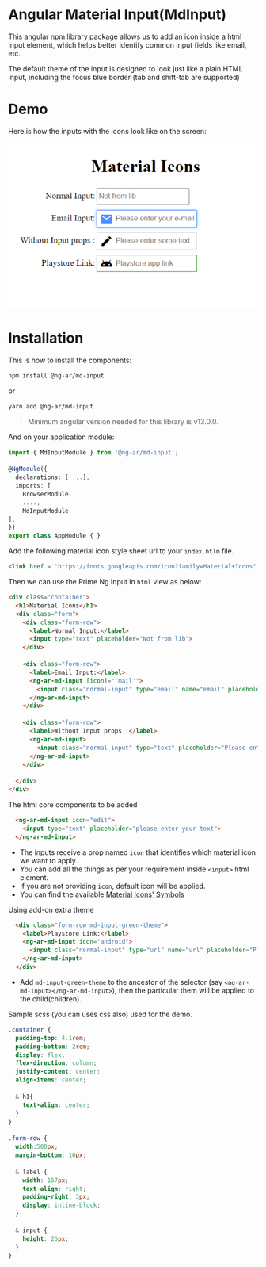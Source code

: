 # Angular Material Input(MdInput)

This angular npm library package allows us to add an icon inside a html input element, which helps better identify common input fields like email, etc.

The default theme of the input is designed to look just like a plain HTML input, including the focus blue border (tab and shift-tab are supported)

# Demo

Here is how the inputs with the icons look like on the screen:

![Demo of ng-ar-md-input](https://raw.githubusercontent.com/actionanand/angular-lib-demo/main/projects/md-input/src/lib/assets/images/ngar-md-in.PNG)

# Installation

This is how to install the components:

```bash
npm install @ng-ar/md-input
```

or 

```bash
yarn add @ng-ar/md-input
```

> Minimum angular version needed for this library is v13.0.0.

And on your application module:

```ts
import { MdInputModule } from '@ng-ar/md-input';

@NgModule({
  declarations: [ ...],
  imports: [
    BrowserModule,
    ....,
    MdInputModule
],
})
export class AppModule { }
```

Add the following material icon style sheet url to your `index.htlm` file.

```html
<link href = "https://fonts.googleapis.com/icon?family=Material+Icons" rel = "stylesheet">
```


Then we can use the Prime Ng Input in `html` view as below:

```html
<div class="container">
  <h1>Material Icons</h1>
  <div class="form">
    <div class="form-row">
      <label>Normal Input:</label>
      <input type="text" placeholder="Not from lib">
    </div>

    <div class="form-row">
      <label>Email Input:</label>
      <ng-ar-md-input [icon]="'mail'">
        <input class="normal-input" type="email" name="email" placeholder="Please enter your e-mail">
      </ng-ar-md-input>
    </div>

    <div class="form-row">
      <label>Without Input props :</label>
      <ng-ar-md-input>
        <input class="normal-input" type="text" placeholder="Please enter some text">
      </ng-ar-md-input>
    </div>

  </div>
</div>
```

The html core components to be added

```html
  <ng-ar-md-input icon="edit">
    <input type="text" placeholder="please enter your text">
  </ng-ar-md-input>
```
- The inputs receive a prop named `icon` that identifies which material icon we want to apply.
- You can add all the things as per your requirement inside `<input>` html element.
- If you are not providing `icon`, default icon will be applied.
- You can find the available [Material Icons' Symbols](https://fonts.google.com/icons)


Using add-on extra theme

```html
  <div class="form-row md-input-green-theme">
    <label>Playstore Link:</label>
    <ng-ar-md-input icon="android">
      <input class="normal-input" type="url" name="url" placeholder="Playstore app link">
    </ng-ar-md-input>
  </div>
```

- Add `md-input-green-theme` to the ancestor of the selector (say `<ng-ar-md-input></ng-ar-md-input>`), then the particular them will be applied to the child(children).

Sample scss (you can uses css also) used for the demo.

```scss
.container {
  padding-top: 4.1rem;
  padding-bottom: 2rem;
  display: flex;
  flex-direction: column;
  justify-content: center;
  align-items: center;

  & h1{
    text-align: center;
  }
}

.form-row {
  width:500px;
  margin-bottom: 10px;

  & label {
    width: 157px;
    text-align: right;
    padding-right: 3px;
    display: inline-block;
  }

  & input {
    height: 25px;
  }
}
```